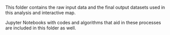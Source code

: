 This folder contains the raw input data and the final output datasets used in this analysis and interactive map. 

Jupyter Notebooks with codes and algorithms that aid in these processes are included in this folder as well. 